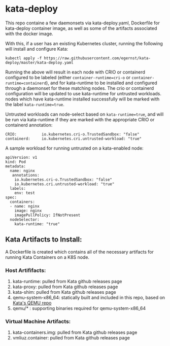# kata-deploy

This repo containe a few daemonsets via kata-deploy.yaml, Dockerfile for kata-deploy container image,
as well as some of the artifacts associated with the docker image.

With this, if a user has an existing Kubernetes cluster, running the following will install and configure Kata:
```
kubectl apply -f https://raw.githubusercontent.com/egernst/kata-deploy/master/kata-deploy.yaml
```

Running the above will result in each node with CRIO or containerd configured to be labeled (either ```container-runtime=cri-o``` or ```container-runtime=containerd```), and for kata-runtime to be installed
and configured through a daemonset for these matching nodes.  The crio or containerd configuration will be updated
to use kata-runtime for untrusted workloads.  nodes which have kata-runtime installed successfully will be marked with the label ```kata-runtime=true```.

Untrusted workloads can node-select based on ```kata-runtime=true```, and will be run via kata-runtime if they are marked with
the appropriate CRIO or containerd annotation:
```
CRIO:           io.kubernetes.cri-o.TrustedSandbox: "false"
containerd:     io.kubernetes.cri.untrusted-workload: "true"
```

A sample workload for running untrusted on a kata-enabled node:
```
apiVersion: v1
kind: Pod
metadata:
  name: nginx
   annotations:
    io.kubernetes.cri-o.TrustedSandbox: "false"
    io.kubernetes.cri.untrusted-workload: "true"
  labels:
    env: test
spec:
  containers:
  - name: nginx
    image: nginx
    imagePullPolicy: IfNotPresent
  nodeSelector:
    kata-runtime: "true"
```    

## Kata Artifacts to Install:

A Dockerfile is created which contains all of the necessary artifacts for running Kata Containers on a K8S node.

### Host Artififacts:

1. kata-runtime: pulled from Kata github releases page
2. kata-proxy: pulled from Kata github releases page
3. kata-shim: pulled from Kata github releases page
4. qemu-system-x86_64: statically built and included in this repo, based on [Kata's QEMU repo](https://github.com/kata-containers/qemu)
5. qemu/* : supporting binaries required for qemu-system-x86_64

### Virtual Machine Artifacts:

1. kata-containers.img: pulled from Kata github releases page
2. vmliuz.container: pulled from Kata github releases page

